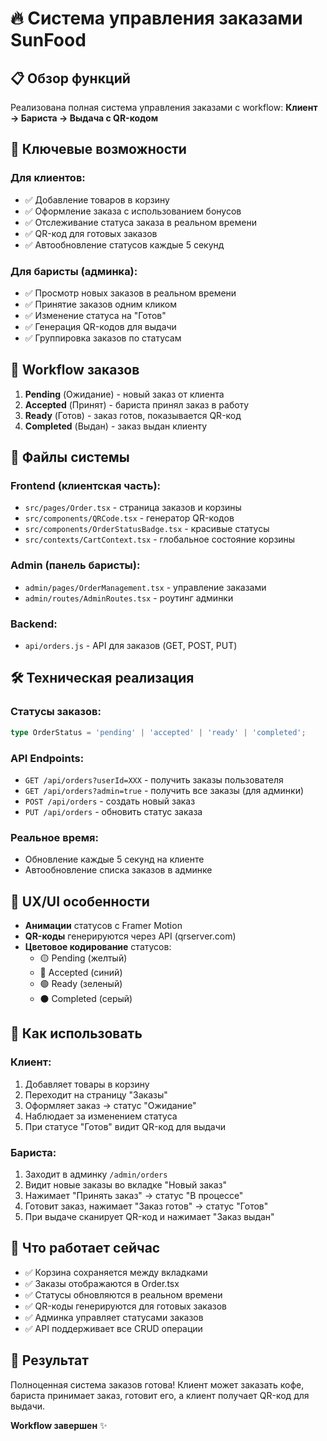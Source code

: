 # 🔥 Система управления заказами SunFood

## 📋 Обзор функций

Реализована полная система управления заказами с workflow:
**Клиент → Бариста → Выдача с QR-кодом**

## 🚀 Ключевые возможности

### Для клиентов:
- ✅ Добавление товаров в корзину
- ✅ Оформление заказа с использованием бонусов
- ✅ Отслеживание статуса заказа в реальном времени
- ✅ QR-код для готовых заказов
- ✅ Автообновление статусов каждые 5 секунд

### Для баристы (админка):
- ✅ Просмотр новых заказов в реальном времени
- ✅ Принятие заказов одним кликом
- ✅ Изменение статуса на "Готов"
- ✅ Генерация QR-кодов для выдачи
- ✅ Группировка заказов по статусам

## 🔄 Workflow заказов

1. **Pending** (Ожидание) - новый заказ от клиента
2. **Accepted** (Принят) - бариста принял заказ в работу
3. **Ready** (Готов) - заказ готов, показывается QR-код
4. **Completed** (Выдан) - заказ выдан клиенту

## 🎯 Файлы системы

### Frontend (клиентская часть):
- `src/pages/Order.tsx` - страница заказов и корзины
- `src/components/QRCode.tsx` - генератор QR-кодов
- `src/components/OrderStatusBadge.tsx` - красивые статусы
- `src/contexts/CartContext.tsx` - глобальное состояние корзины

### Admin (панель баристы):
- `admin/pages/OrderManagement.tsx` - управление заказами
- `admin/routes/AdminRoutes.tsx` - роутинг админки

### Backend:
- `api/orders.js` - API для заказов (GET, POST, PUT)

## 🛠 Техническая реализация

### Статусы заказов:
```typescript
type OrderStatus = 'pending' | 'accepted' | 'ready' | 'completed';
```

### API Endpoints:
- `GET /api/orders?userId=XXX` - получить заказы пользователя
- `GET /api/orders?admin=true` - получить все заказы (для админки)
- `POST /api/orders` - создать новый заказ
- `PUT /api/orders` - обновить статус заказа

### Реальное время:
- Обновление каждые 5 секунд на клиенте
- Автообновление списка заказов в админке

## 🎨 UX/UI особенности

- **Анимации** статусов с Framer Motion
- **QR-коды** генерируются через API (qrserver.com)
- **Цветовое кодирование** статусов:
  - 🟡 Pending (желтый)
  - 🔵 Accepted (синий) 
  - 🟢 Ready (зеленый)
  - ⚫ Completed (серый)

## 🔐 Как использовать

### Клиент:
1. Добавляет товары в корзину
2. Переходит на страницу "Заказы"
3. Оформляет заказ → статус "Ожидание"
4. Наблюдает за изменением статуса
5. При статусе "Готов" видит QR-код для выдачи

### Бариста:
1. Заходит в админку `/admin/orders`
2. Видит новые заказы во вкладке "Новый заказ"
3. Нажимает "Принять заказ" → статус "В процессе"
4. Готовит заказ, нажимает "Заказ готов" → статус "Готов"
5. При выдаче сканирует QR-код и нажимает "Заказ выдан"

## 🚨 Что работает сейчас

- ✅ Корзина сохраняется между вкладками
- ✅ Заказы отображаются в Order.tsx
- ✅ Статусы обновляются в реальном времени
- ✅ QR-коды генерируются для готовых заказов
- ✅ Админка управляет статусами заказов
- ✅ API поддерживает все CRUD операции

## 🎊 Результат

Полноценная система заказов готова! 
Клиент может заказать кофе, бариста принимает заказ, готовит его, а клиент получает QR-код для выдачи. 

**Workflow завершен** ✨
